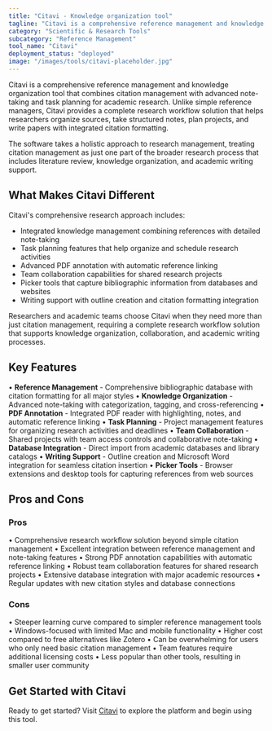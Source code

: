 ```yaml
---
title: "Citavi - Knowledge organization tool"
tagline: "Citavi is a comprehensive reference management and knowledge organization tool that combines citation management with advanced note-taking and task planning for academic research..."
category: "Scientific & Research Tools"
subcategory: "Reference Management"
tool_name: "Citavi"
deployment_status: "deployed"
image: "/images/tools/citavi-placeholder.jpg"
---
```


Citavi is a comprehensive reference management and knowledge organization tool that combines citation management with advanced note-taking and task planning for academic research. Unlike simple reference managers, Citavi provides a complete research workflow solution that helps researchers organize sources, take structured notes, plan projects, and write papers with integrated citation formatting.

The software takes a holistic approach to research management, treating citation management as just one part of the broader research process that includes literature review, knowledge organization, and academic writing support.

## What Makes Citavi Different

Citavi's comprehensive research approach includes:
- Integrated knowledge management combining references with detailed note-taking
- Task planning features that help organize and schedule research activities
- Advanced PDF annotation with automatic reference linking
- Team collaboration capabilities for shared research projects
- Picker tools that capture bibliographic information from databases and websites
- Writing support with outline creation and citation formatting integration

Researchers and academic teams choose Citavi when they need more than just citation management, requiring a complete research workflow solution that supports knowledge organization, collaboration, and academic writing processes.

## Key Features

• **Reference Management** - Comprehensive bibliographic database with citation formatting for all major styles
• **Knowledge Organization** - Advanced note-taking with categorization, tagging, and cross-referencing
• **PDF Annotation** - Integrated PDF reader with highlighting, notes, and automatic reference linking
• **Task Planning** - Project management features for organizing research activities and deadlines
• **Team Collaboration** - Shared projects with team access controls and collaborative note-taking
• **Database Integration** - Direct import from academic databases and library catalogs
• **Writing Support** - Outline creation and Microsoft Word integration for seamless citation insertion
• **Picker Tools** - Browser extensions and desktop tools for capturing references from web sources

## Pros and Cons

### Pros
• Comprehensive research workflow solution beyond simple citation management
• Excellent integration between reference management and note-taking features
• Strong PDF annotation capabilities with automatic reference linking
• Robust team collaboration features for shared research projects
• Extensive database integration with major academic resources
• Regular updates with new citation styles and database connections

### Cons
• Steeper learning curve compared to simpler reference management tools
• Windows-focused with limited Mac and mobile functionality
• Higher cost compared to free alternatives like Zotero
• Can be overwhelming for users who only need basic citation management
• Team features require additional licensing costs
• Less popular than other tools, resulting in smaller user community

## Get Started with Citavi

Ready to get started? Visit [Citavi](https://www.citavi.com/) to explore the platform and begin using this tool.